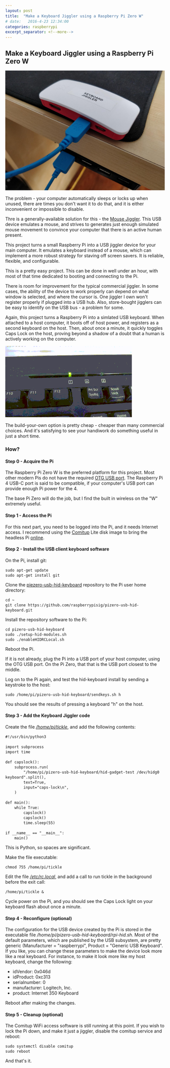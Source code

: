 ```yaml
---
layout: post
title:  "Make a Keyboard Jiggler using a Raspberry Pi Zero W"
# date:   2016-4-23 12:34:00
categories: raspberrypi
excerpt_separator: <!--more-->
---
```


## Make a Keyboard Jiggler using a Raspberry Pi Zero W

![Pi Keyboard Jiggler](/images/keyboard-jiggler-jiggler.jpg)

The problem - your computer automatically sleeps or locks up when unused, there are times you don't want it to do that, and it is either inconvenient or impossible to disable.

Thre is a generally-available solution for this - the [Mouse Jiggler](https://en.wikipedia.org/wiki/Mouse_Jiggler). This USB device emulates a  mouse, and strives to generates just enough simulated mouse movement to convince your computer that there is an active human present.

This project turns a small Raspberry Pi into a USB jiggler device for your main computer. It emulates a keyboard instead of a mouse, which can implement a more robust strategy for staving off screen savers. It is reliable, flexible, and configurable.

This is a pretty easy project. This can be done in well under an hour, with most of that time dedicated to booting and connecting to the Pi.

<!--more-->

There is room for improvement for the typical commercial jiggler. In some cases, the ability of the device to work properly can depend on what window is selected, and where the cursor is. One jiggler I own won't register properly if plugged into a USB hub. Also, store-bought jigglers can be easy to identify on the USB bus - a problem for some.

Again, this project turns a Raspberry Pi into a simlated USB keyboard. When attached to a host computer, it boots off of host power, and registers as a second keyboard on the host. Then, about once a minute, it quickly toggles Caps Lock on the host, proving beyond a shadow of a doubt that a human is actively working on the computer.

![Blinkie](/images/keyboard-jiggler-capsblink.gif)

The build-your-own option is pretty cheap - cheaper than many commercial choices. And it's satisfying to see your handiwork do something useful in just a short time.

### How?

#### Step 0 - Acquire the Pi

The Raspberry Pi Zero W is the preferred platform for this project. Most other modern Pis
do not have the required [OTG USB
port](https://en.wikipedia.org/wiki/USB_On-The-Go). The
Raspberry Pi 4 USB-C port is said to be compatible, if your computer's USB port can
provide enough Pi power for the 4.

The base Pi Zero will do the job, but I find the built in wireless on the "W" extremely useful.

#### Step 1 - Access the Pi

For this next part, you need to be logged into the Pi, and it needs Internet
access. I recommend using the [Comitup](https://davesteele.github.io/comitup/)
Lite disk image to bring the headless Pi
[online](https://github.com/davesteele/comitup/wiki/Tutorial).

#### Step 2 - Install the USB client keyboard software

On the Pi, install git:

    sudo apt-get update
    sudo apt-get install git

Clone the
[piezero-usb-hid-keyboard](https://github.com/raspberrypisig/pizero-usb-hid-keyboard)
repository to the Pi user home directory:

    cd ~
    git clone https://github.com/raspberrypisig/pizero-usb-hid-keyboard.git

Install the repository software to the Pi:

    cd pizero-usb-hid-keyboard
    sudo ./setup-hid-modules.sh
    sudo ./enableHIDRCLocal.sh

Reboot the Pi.

If it is not already, plug the Pi into a USB port of your host computer, using the OTG USB port. On the Pi Zero, that that is the USB port closest to the middle.

Log on to the Pi again, and test the hid-keyboard install by sending a keystroke to the host:

    sudo /home/pi/pizero-usb-hid-keyboard/sendkeys.sh h

You should see the results of pressing a keyboard "h" on the host.


#### Step 3 - Add the Keyboard Jiggler code


Create the file [_/home/pi/tickle_](https://gist.github.com/davesteele/276a17315cff728bb5932c59329da850#file-tickle-py), and add the following contents:

    #!/usr/bin/python3
    
    import subprocess
    import time
    
    def capslock():
        subprocess.run(
            "/home/pi/pizero-usb-hid-keyboard/hid-gadget-test /dev/hidg0 keyboard".split(),
            text=True,
            input="caps-lock\n",
        )
    
    def main():
        while True:
            capslock()
            capslock()
            time.sleep(55)
    
    if __name__ == "__main__":
        main()

This is Python, so spaces are significant.

Make the file executable:

    chmod 755 /home/pi/tickle

Edit the file [_/etc/rc.local_](https://gist.github.com/davesteele/276a17315cff728bb5932c59329da850#file-rc-local), and add a call to run tickle in the background before the exit call:

    /home/pi/tickle &

Cycle power on the Pi, and you should see the Caps Lock light on your keyboard flash about once a minute.

#### Step 4 - Reconfigure (optional)

The configuration for the USB device created by the Pi is stored in the executable file _/home/pi/pizero-usb-hid-keyboard/rpi-hid.sh_. Most of the default parameters, which are published by the USB subsystem, are pretty generic (Manufacturer = "raspberrypi", Product = "Generic USB Keyboard". If you like, you can change these parameters to make the device look more like a real keyboard. For instance, to make it look more like my host keyboard, change the following:

  * idVendor: 0x046d
  * idProduct: 0xc313
  * serialnumber: 0
  * manufacturer: Logitech, Inc.
  * product: Internet 350 Keyboard

Reboot after making the changes.

#### Step 5 - Cleanup (optional)

The Comitup WiFi access software is still running at this point. If you wish to lock the Pi down, and make it just a jiggler, disable the comitup service and reboot:

    sudo systemctl disable comitup
    sudo reboot


And that's it. 


